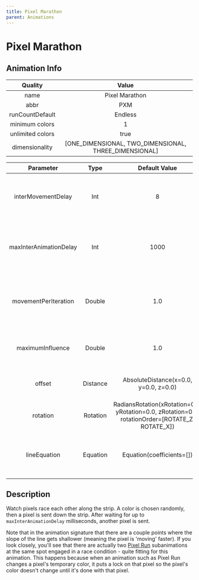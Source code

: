 ```yaml
---
title: Pixel Marathon
parent: Animations
---
```


<!-- THIS FILE IS AUTOMATICALLY GENERATED -->
<!-- MAKE CHANGES TO THE AnimationInfo INSTANCE ASSOCIATED WITH THIS ANIMATION -->

# Pixel Marathon

## Animation Info

|Quality|Value|
|:-:|:-:|
|name|Pixel Marathon|
|abbr|PXM|
|runCountDefault|Endless|
|minimum colors|1|
|unlimited colors|true|
|dimensionality|[ONE_DIMENSIONAL, TWO_DIMENSIONAL, THREE_DIMENSIONAL]|

|Parameter|Type|Default Value|Description|
|:-:|:-:|:-:|:-:|
|interMovementDelay|Int|8|Delay between movements in the pixel run animations|
|maxInterAnimationDelay|Int|1000|Maximum time between start of one pixel run and start of the next|
|movementPerIteration|Double|1.0|How far to move along the X axis during each iteration of the animation|
|maximumInfluence|Double|1.0|How far away from the line a pixel can be affected|
|offset|Distance|AbsoluteDistance(x=0.0, y=0.0, z=0.0)|Offset of the line in the XYZ directions|
|rotation|Rotation|RadiansRotation(xRotation=0.0, yRotation=0.0, zRotation=0.0, rotationOrder=[ROTATE_Z, ROTATE_X])|Rotation of the line around the XYZ axes|
|lineEquation|Equation|Equation(coefficients=[])|The equation representing the line the the pixel will follow|

## Description
Watch pixels race each other along the strip.
A color is chosen randomly, then a pixel is sent down the strip.
After waiting for up to `maxInterAnimationDelay` milliseconds, another pixel is sent.

Note that in the animation signature that there are a couple points where the slope of the line gets shallower (meaning the pixel is 'moving' faster).
If you look closely, you'll see that there are actually two [Pixel Run](Pixel-Run) subanimations at the same spot engaged in a race condition - quite fitting for this animation.
This happens because when an animation such as Pixel Run changes a pixel's temporary color, it puts a lock on that pixel so the pixel's color doesn't change until it's done with that pixel.


